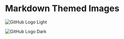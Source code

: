 # Markdown Themed Images

![GitHub Logo Light](https://github.githubassets.com/images/modules/logos_page/GitHub-Mark.png#gh-light-mode-only)

![GitHub Logo Dark](https://cdn3.iconfinder.com/data/icons/inficons/512/github.png#gh-dark-mode-only)
